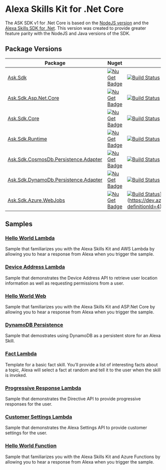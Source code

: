 # Alexa Skills Kit for .Net Core

The ASK SDK v1 for .Net Core is based on the [NodeJS version](https://github.com/alexa/alexa-skills-kit-sdk-for-nodejs) and the [Alexa Skills SDK for .Net](https://github.com/timheuer/alexa-skills-dotnet). This version was created to provide greater feature parity with the NodeJS and Java versions of the SDK.


## Package Versions
| Package       | Nuget         | Build         |
| ------------- | ------------- | ------------- |
|[Ask.Sdk](https://github.com/captechconsulting/alexa-skills-kit-sdk-for-dot-net/tree/master/src/Ask.Sdk)|[![NuGet Badge](https://buildstats.info/nuget/ask.sdk)](https://www.nuget.org/packages/Ask.Sdk/)|[![Build Status](https://dev.azure.com/captechconsulting/Alexa%20Skills%20Kit%20SDK%20.Net%20Core/_apis/build/status/ask-sdk?branchName=master)](https://dev.azure.com/captechconsulting/Alexa%20Skills%20Kit%20SDK%20.Net%20Core/_build/latest?definitionId=10&branchName=master)|
|[Ask.Sdk.Asp.Net.Core](https://github.com/captechconsulting/alexa-skills-kit-sdk-for-dot-net/tree/master/src/Ask.Sdk.Asp.Net.Core)|[![NuGet Badge](https://buildstats.info/nuget/ask.sdk.asp.net.core)](https://www.nuget.org/packages/Ask.Sdk.Asp.Net.Core/)|[![Build Status](https://dev.azure.com/captechconsulting/Alexa%20Skills%20Kit%20SDK%20.Net%20Core/_apis/build/status/ask-sdk-core?branchName=refs%2Fpull%2F6%2Fmerge)](https://dev.azure.com/captechconsulting/Alexa%20Skills%20Kit%20SDK%20.Net%20Core/_build/latest?definitionId=9&branchName=refs%2Fpull%2F6%2Fmerge)|
|[Ask.Sdk.Core](https://github.com/captechconsulting/alexa-skills-kit-sdk-for-dot-net/tree/master/src/Ask.Sdk.Core)|[![NuGet Badge](https://buildstats.info/nuget/ask.sdk.core)](https://www.nuget.org/packages/Ask.Sdk.Core/)|[![Build Status](https://dev.azure.com/captechconsulting/Alexa%20Skills%20Kit%20SDK%20.Net%20Core/_apis/build/status/ask-sdk-core?branchName=refs%2Fpull%2F5%2Fmerge)](https://dev.azure.com/captechconsulting/Alexa%20Skills%20Kit%20SDK%20.Net%20Core/_build/latest?definitionId=9&branchName=refs%2Fpull%2F5%2Fmerge)|
|[Ask.Sdk.Runtime](https://github.com/captechconsulting/alexa-skills-kit-sdk-for-dot-net/tree/master/src/Ask.Sdk.Runtime)|[![NuGet Badge](https://buildstats.info/nuget/ask.sdk.runtime)](https://www.nuget.org/packages/Ask.Sdk.Runtime/)|[![Build Status](https://dev.azure.com/captechconsulting/Alexa%20Skills%20Kit%20SDK%20.Net%20Core/_apis/build/status/ask-sdk-runtime?branchName=master)](https://dev.azure.com/captechconsulting/Alexa%20Skills%20Kit%20SDK%20.Net%20Core/_build/latest?definitionId=13&branchName=master)|
|[Ask.Sdk.CosmosDb.Persistence.Adapter](https://github.com/captechconsulting/alexa-skills-kit-sdk-for-dot-net/tree/master/src/Ask.Sdk.CosmosDb.Persistence.Adapter)|[![NuGet Badge](https://buildstats.info/nuget/ask.sdk.cosmosdb.persistence.adapter)](https://www.nuget.org/packages/Ask.Sdk.CosmosDb.Persistence.Adapter/)|[![Build Status](https://dev.azure.com/captechconsulting/Alexa%20Skills%20Kit%20SDK%20.Net%20Core/_apis/build/status/ask-sdk-cosmosdb-persistence-adapter?branchName=master)](https://dev.azure.com/captechconsulting/Alexa%20Skills%20Kit%20SDK%20.Net%20Core/_build/latest?definitionId=14&branchName=master)|
|[Ask.Sdk.DynamoDb.Persistence.Adapter](https://github.com/captechconsulting/alexa-skills-kit-sdk-for-dot-net/tree/master/src/Ask.Sdk.DynamoDb.Persistence.Adapter)|[![NuGet Badge](https://buildstats.info/nuget/ask.sdk.dynamodb.persistence.adapter)](https://www.nuget.org/packages/Ask.Sdk.DynamoDb.Persistence.Adapter/)|[![Build Status](https://dev.azure.com/captechconsulting/Alexa%20Skills%20Kit%20SDK%20.Net%20Core/_apis/build/status/ask-sdk-dynamodb-persistence-adapter?branchName=master)](https://dev.azure.com/captechconsulting/Alexa%20Skills%20Kit%20SDK%20.Net%20Core/_build/latest?definitionId=11&branchName=master)|
|[Ask.Sdk.Azure.WebJobs](https://github.com/captechconsulting/alexa-skills-kit-sdk-for-dot-net/tree/master/src/Ask.Sdk.Azure.WebJobs)|[![NuGet Badge](https://buildstats.info/nuget/ask.sdk.azure.webjobs)](https://www.nuget.org/packages/Ask.Sdk.Azure.WebJobs/)|[![Build Status](https://dev.azure.com/captechconsulting/Alexa%20Skills%20Kit%20SDK%20.Net%20Core/_apis/build/status/ask-sdk-azure-webjobs?branchName=master)](https://dev.azure.com/captechconsulting/Alexa%20Skills%20Kit%20SDK%20.Net%20Core/_build/latest?definitionId=15&branchName=master)](https://dev.azure.com/captechconsulting/Alexa%20Skills%20Kit%20SDK%20.Net%20Core/_build/latest?definitionId=4)|

## Samples

### [Hello World Lambda](https://github.com/captechconsulting/alexa-skills-kit-sdk-for-dot-net/tree/master/samples/HelloWorldLambda)
Sample that familiarizes you with the Alexa Skills Kit and AWS Lambda by allowing you to hear a response from Alexa when you trigger the sample.

### [Device Address Lambda](https://github.com/captechconsulting/alexa-skills-kit-sdk-for-dot-net/tree/master/samples/DeviceAddressLambda)
Sample that demonstrates the Device Address API to retrieve user location information as well as requesting permissions from a user.

### [Hello World Web](https://github.com/captechconsulting/alexa-skills-kit-sdk-for-dot-net/tree/master/samples/HelloWorldWeb)
Sample that familiarizes you with the Alexa Skills Kit and ASP.Net Core by allowing you to hear a response from Alexa when you trigger the sample.

### [DynamoDB Persistence](https://github.com/captechconsulting/alexa-skills-kit-sdk-for-dot-net/tree/master/samples/DynamoDbLambda)
Sample that demostrates using DynamoDB as a persistent store for an Alexa Skill.

### [Fact Lambda](https://github.com/captechconsulting/alexa-skills-kit-sdk-for-dot-net/tree/master/samples/FactLambda)
Template for a basic fact skill. You’ll provide a list of interesting facts about a topic, Alexa will select a fact at random and tell it to the user when the skill is invoked.

### [Progressive Response Lambda](https://github.com/captechconsulting/alexa-skills-kit-sdk-for-dot-net/tree/master/samples/ProgressiveResponseLambda)
Sample that demonstrates the Directive API to provide progressive responses for the user.

### [Customer Settings Lambda](https://github.com/captechconsulting/alexa-skills-kit-sdk-for-dot-net/tree/master/samples/CustomerSettingsLambda)
Sample that demonstrates the Alexa Settings API to provide customer settings for the user.

### [Hello World Function](https://github.com/captechconsulting/alexa-skills-kit-sdk-for-dot-net/tree/master/samples/HelloWorldFunction)
Sample that familiarizes you with the Alexa Skills Kit and Azure Functions by allowing you to hear a response from Alexa when you trigger the sample.
